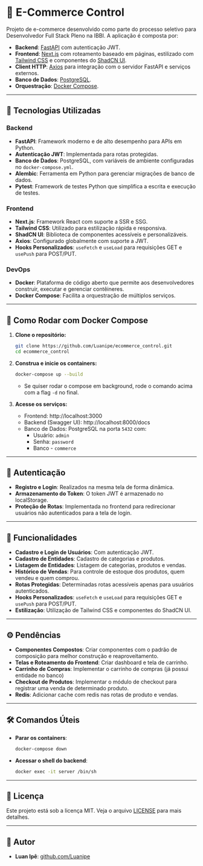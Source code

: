# 🛒 E-Commerce Control

Projeto de e-commerce desenvolvido como parte do processo seletivo para Desenvolvedor Full Stack Pleno na IBBI. A aplicação é composta por:

- **Backend**: [FastAPI](https://fastapi.tiangolo.com/) com autenticação JWT.
- **Frontend**: [Next.js](https://nextjs.org/) com roteamento baseado em páginas, estilizado com [Tailwind CSS](https://tailwindcss.com/) e componentes do [ShadCN UI](https://ui.shadcn.com/).
- **Client HTTP**: [Axios](https://axios-http.com/ptbr/docs/intro) para integração com o servidor FastAPI e serviços externos.
- **Banco de Dados**: [PostgreSQL](https://www.postgresql.org/).
- **Orquestração**: [Docker Compose](https://docs.docker.com/compose/).

---

## 🚀 Tecnologias Utilizadas

### Backend

- **FastAPI**: Framework moderno e de alto desempenho para APIs em Python.
- **Autenticação JWT**: Implementada para rotas protegidas.
- **Banco de Dados**: PostgreSQL, com variáveis de ambiente configuradas no `docker-compose.yml`.
- **Alembic**: Ferramenta em Python para gerenciar migrações de banco de dados.
- **Pytest**: Framework de testes Python que simplifica a escrita e execução de testes.

### Frontend

- **Next.js**: Framework React com suporte a SSR e SSG.
- **Tailwind CSS**: Utilizado para estilização rápida e responsiva.
- **ShadCN UI**: Biblioteca de componentes acessíveis e personalizáveis.
- **Axios**: Configurado globalmente com suporte a JWT.
- **Hooks Personalizados**: `useFetch` e `useLoad` para requisições GET e `usePush` para POST/PUT.

### DevOps

- **Docker**: Plataforma de código aberto que permite aos desenvolvedores construir, executar e gerenciar contêineres.
- **Docker Compose**: Facilita a orquestração de múltiplos serviços.

---

## 🐳 Como Rodar com Docker Compose

1. **Clone o repositório:**

   ```bash
   git clone https://github.com/Luanipe/ecommerce_control.git
   cd ecommerce_control
   ```
2. **Construa e inicie os containers:**
   ```bash
   docker-compose up --build
   ```
   - Se quiser rodar o compose em background, rode o comando acima com a flag `-d` no final.

3. **Acesse os serviços:**
   - Frontend: http://localhost:3000
   - Backend (Swagger UI): http://localhost:8000/docs
   - Banco de Dados: PostgreSQL na porta `5432` com:
     - Usuário: `admin`
     - Senha: `password`
     - Banco - `commerce`

---

## 🔐 Autenticação

- **Registro e Login**: Realizados na mesma tela de forma dinâmica.
- **Armazenamento do Token**: O token JWT é armazenado no localStorage.
- **Proteção de Rotas**: Implementada no frontend para redirecionar usuários não autenticados para a tela de login.

---

## 📌 Funcionalidades

- **Cadastro e Login de Usuários**: Com autenticação JWT.
- **Cadastro de Entidades**: Cadastro de categorias e produtos.
- **Listagem de Entidades**: Listagem de categorias, produtos e vendas.
- **Histórico de Vendas**: Para controle de estoque dos produtos, quem vendeu e quem comprou.
- **Rotas Protegidas**: Determinadas rotas acessíveis apenas para usuários autenticados.
- **Hooks Personalizados**: `useFetch` e `useLoad` para requisições GET e `usePush` para POST/PUT.
- **Estilização**: Utilização de Tailwind CSS e componentes do ShadCN UI.

---

## ⚙️ Pendências

- **Componentes Compostos**: Criar componentes com o padrão de composição para melhor construção e reaproveitamento.
- **Telas e Roteamento do Frontend**: Criar dashboard e tela de carrinho.
- **Carrinho de Compras**: Implementar o carrinho de compras (já possui entidade no banco)
- **Checkout de Produtos**: Implementar o módulo de checkout para registrar uma venda de determinado produto.
- **Redis**: Adicionar cache com redis nas rotas de produto e vendas.

---

## 🛠️ Comandos Úteis
- **Parar os containers**:

    ```bash
    docker-compose down
    ```
- **Acessar o shell do backend**:
    ```bash
    docker exec -it server /bin/sh
    ```

---

## 📄 Licença
Este projeto está sob a licença MIT. Veja o arquivo [LICENSE](https://github.com/Luanipe/ecommerce_control/blob/master/LICENSE) para mais detalhes.

--- 

## 👤 Autor
- **Luan Ipê**: [github.com/Luanipe](https://github.com/Luanipe)